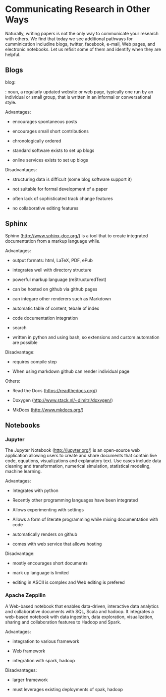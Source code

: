 Communicating Research in Other Ways
====================================

Naturally, writing papers is not the only way to communicate your
research with others. We find that today we see additional pathways for
cumminication includine blogs, twitter, facebook, e-mail, Web pages, and
electronic notebooks. Let us refisit some of them and identify when they
are helpful.

Blogs
-----

blog:

:   noun, a regularly updated website or web page, typically one run by
    an individual or small group, that is written in an informal or
    conversational style.

Advantages:

-   encourages spontaneous posts

-   encourages small short contributions

-   chronologically ordered

-   standard software exists to set up blogs

-   online services exists to set up blogs

Disadvantages:

-   structuring data is difficult (some blog software support it)

-   not suitable for formal development of a paper

-   often lack of sophisticated track change features

-   no collaborative editing features

Sphinx
------

Sphinx (<http://www.sphinx-doc.org/>) is a tool that to create
integrated documentation from a markup language whlie.

Advantages:

-   output formats: html, LaTeX, PDF, ePub

-   integrates well with directory structure

-   powerful markup language (reStructuredText)

-   can be hosted on github via github pages

-   can integare other renderers such as Markdown

-   automatic table of content, tebale of index

-   code documentation integration

-   search

-   written in python and using bash, so extensions and custom
    automation are possible

Disadvantage:

-   requires compile step

-   When using markdown github can render individual page

Others:

-   Read the Docs (<https://readthedocs.org/>)

-   Doxygen (<http://www.stack.nl/~dimitri/doxygen/>)

-   MkDocs (<http://www.mkdocs.org/>)

Notebooks
---------

### Jupyter

The Jupyter Notebook (<http://jupyter.org/>) is an open-source web
application allowing users to create and share documents that contain
live code, equations, visualizations and explanatory text. Use cases
include data cleaning and transformation, numerical simulation,
statistical modeling, machine learning.

Advantages:

-   Integrates with python

-   Recently other programming languages have been integrated

-   Allows experimenting with settings

-   Allows a form of literate programming while mixing documentation
    with code

-   automatically renders on github

-   comes with web service that allows hosting

Disadvantage:

-   mostly encourages short documents

-   mark up language is limited

-   editing in ASCII is complex and Web editing is prefered

### Apache Zeppilin

A Web-based notebook that enables data-driven, interactive data
analytics and collaborative documents with SQL, Scala and hadoop. It
integrates a web-based notebook with data ingestion, data exploration,
visualization, sharing and collaboration features to Hadoop and Spark.

Advantages:

-   integration to various framework

-   Web framework

-   integration with spark, hadoop

Disadvantages:

-   larger framework

-   must leverages existing deployments of spak, hadoop
